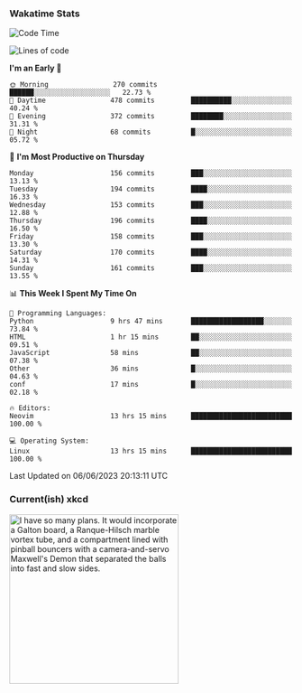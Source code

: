 ### Wakatime Stats
<!--START_SECTION:waka-->
![Code Time](http://img.shields.io/badge/Code%20Time-1%2C738%20hrs%2038%20mins-blue)

![Lines of code](https://img.shields.io/badge/From%20Hello%20World%20I%27ve%20Written-712.3%20thousand%20lines%20of%20code-blue)

**I'm an Early 🐤** 

```text
🌞 Morning                270 commits         ██████░░░░░░░░░░░░░░░░░░░   22.73 % 
🌆 Daytime                478 commits         ██████████░░░░░░░░░░░░░░░   40.24 % 
🌃 Evening                372 commits         ████████░░░░░░░░░░░░░░░░░   31.31 % 
🌙 Night                  68 commits          █░░░░░░░░░░░░░░░░░░░░░░░░   05.72 % 
```
📅 **I'm Most Productive on Thursday** 

```text
Monday                   156 commits         ███░░░░░░░░░░░░░░░░░░░░░░   13.13 % 
Tuesday                  194 commits         ████░░░░░░░░░░░░░░░░░░░░░   16.33 % 
Wednesday                153 commits         ███░░░░░░░░░░░░░░░░░░░░░░   12.88 % 
Thursday                 196 commits         ████░░░░░░░░░░░░░░░░░░░░░   16.50 % 
Friday                   158 commits         ███░░░░░░░░░░░░░░░░░░░░░░   13.30 % 
Saturday                 170 commits         ████░░░░░░░░░░░░░░░░░░░░░   14.31 % 
Sunday                   161 commits         ███░░░░░░░░░░░░░░░░░░░░░░   13.55 % 
```


📊 **This Week I Spent My Time On** 

```text
💬 Programming Languages: 
Python                   9 hrs 47 mins       ██████████████████░░░░░░░   73.84 % 
HTML                     1 hr 15 mins        ██░░░░░░░░░░░░░░░░░░░░░░░   09.51 % 
JavaScript               58 mins             ██░░░░░░░░░░░░░░░░░░░░░░░   07.38 % 
Other                    36 mins             █░░░░░░░░░░░░░░░░░░░░░░░░   04.63 % 
conf                     17 mins             █░░░░░░░░░░░░░░░░░░░░░░░░   02.18 % 

🔥 Editors: 
Neovim                   13 hrs 15 mins      █████████████████████████   100.00 % 

💻 Operating System: 
Linux                    13 hrs 15 mins      █████████████████████████   100.00 % 
```


 Last Updated on 06/06/2023 20:13:11 UTC
<!--END_SECTION:waka-->

### Current(ish) xkcd
<a id="xkcd-a" title="I have so many plans. It would incorporate a Galton board, a Ranque-Hilsch marble vortex tube, and a compartment lined with pinball bouncers with a camera-and-servo Maxwell's Demon that separated the balls into fast and slow sides." href="https://www.xkcd.com" target="_blank">
        <img align="center" id="xkcd-img" src="https://imgs.xkcd.com/comics/marble_run.png" alt="I have so many plans. It would incorporate a Galton board, a Ranque-Hilsch marble vortex tube, and a compartment lined with pinball bouncers with a camera-and-servo Maxwell's Demon that separated the balls into fast and slow sides." height=300 />
</a>
